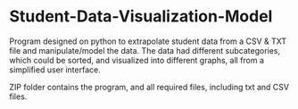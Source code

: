 # Student-Data-Visualization-Model
Program designed on python to extrapolate student data from a CSV &amp; TXT file and manipulate/model the data. The data had different subcategories, which could be sorted, and visualized into  different graphs, all from a simplified user interface.

ZIP folder contains the program, and all required files, including txt and CSV files.
